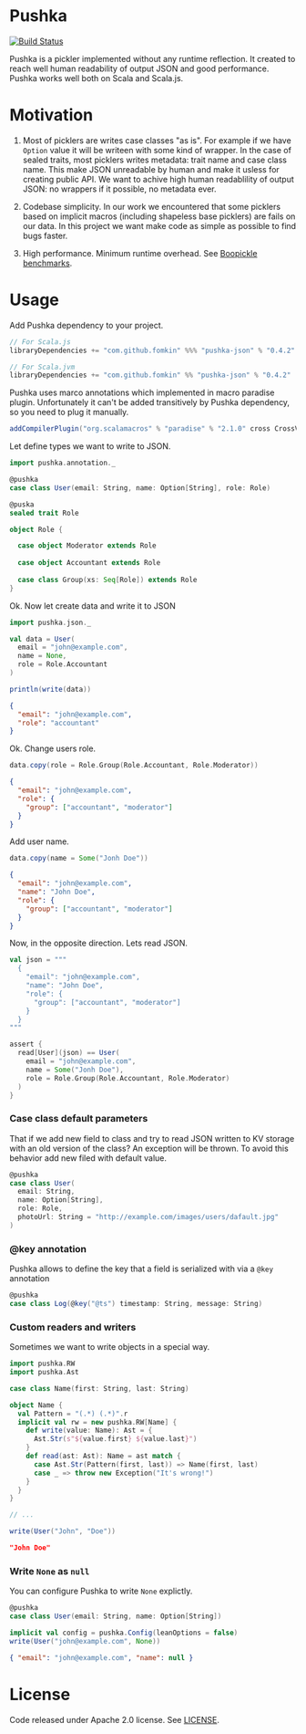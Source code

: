 # Pushka

[![Build Status](https://travis-ci.org/fomkin/pushka.svg?branch=develop)](https://travis-ci.org/fomkin/pushka)

Pushka is a pickler implemented without any runtime reflection. It created to reach well human readability of output JSON and good performance. Pushka works well both on Scala and Scala.js.

# Motivation

1. Most of picklers are writes case classes "as is". For example if we have `Option` value it will be writeen with some kind of wrapper. In the case of sealed traits, most picklers writes metadata: trait name and case class name. This make JSON unreadable by human and make it usless for creating public API. We want to achive high human readablility of output JSON: no wrappers if it possible, no metadata ever.

2. Codebase simplicity. In our work we encountered that some picklers based on implicit macros (including shapeless base picklers) are fails on our data. In this project we want make code as simple as possible to find bugs faster.

3. High performance. Minimum runtime overhead. See [Boopickle benchmarks](http://ochrons.github.io/boopickle-perftest/).


# Usage

Add Pushka dependency to your project.

```scala
// For Scala.js
libraryDependencies += "com.github.fomkin" %%% "pushka-json" % "0.4.2"

// For Scala.jvm
libraryDependencies += "com.github.fomkin" %% "pushka-json" % "0.4.2"
```
Pushka uses marco annotations which implemented in macro paradise plugin. Unfortunately it can't be added transitively by Pushka dependency, so you need to plug it manually.

```scala
addCompilerPlugin("org.scalamacros" % "paradise" % "2.1.0" cross CrossVersion.full)
```
Let define types we want to write to JSON.

```scala
import pushka.annotation._

@pushka 
case class User(email: String, name: Option[String], role: Role)

@puska
sealed trait Role

object Role {

  case object Moderator extends Role
  
  case object Accountant extends Role
  
  case class Group(xs: Seq[Role]) extends Role
}
```
Ok. Now let create data and write it to JSON

```scala
import pushka.json._

val data = User(
  email = "john@example.com", 
  name = None, 
  role = Role.Accountant
)

println(write(data))
```

```json
{
  "email": "john@example.com",
  "role": "accountant"
}
```

Ok. Change users role.

```scala
data.copy(role = Role.Group(Role.Accountant, Role.Moderator))
```
```json
{
  "email": "john@example.com",
  "role": {
    "group": ["accountant", "moderator"]
  }  
}
```
Add user name.
```scala
data.copy(name = Some("Jonh Doe"))
```
```json
{
  "email": "john@example.com",
  "name": "John Doe",
  "role": {
    "group": ["accountant", "moderator"]
  }  
}
```
Now, in the opposite direction. Lets read JSON.
```scala
val json = """
  {
    "email": "john@example.com",
    "name": "John Doe",
    "role": {
      "group": ["accountant", "moderator"]
    }  
  }
"""

assert {
  read[User](json) == User(
    email = "john@example.com", 
    name = Some("Jonh Doe"), 
    role = Role.Group(Role.Accountant, Role.Moderator)
  )
}    
```

### Case class default parameters

That if we add new field to class and try to read JSON written to KV storage with an old version of the class? An exception will be thrown. To avoid this behavior add new filed with default value.

```scala
@pushka 
case class User(
  email: String, 
  name: Option[String], 
  role: Role, 
  photoUrl: String = "http://example.com/images/users/dafault.jpg"
)
```

### @key annotation

Pushka allows to define the key that a field is serialized with via a `@key` annotation

```scala
@pushka
case class Log(@key("@ts") timestamp: String, message: String)
```

### Custom readers and writers

Sometimes we want to write objects in a special way.

```scala
import pushka.RW
import pushka.Ast

case class Name(first: String, last: String)

object Name {
  val Pattern = "(.*) (.*)".r
  implicit val rw = new pushka.RW[Name] {
    def write(value: Name): Ast = {
      Ast.Str(s"${value.first} ${value.last}")
    }
    def read(ast: Ast): Name = ast match {
      case Ast.Str(Pattern(first, last)) => Name(first, last)
      case _ => throw new Exception("It's wrong!")  
    }
  }
}

// ...

write(User("John", "Doe"))
```
```json
"John Doe"
```
### Write `None` as `null`

You can configure Pushka to write `None` explictly.

```scala
@pushka 
case class User(email: String, name: Option[String])

implicit val config = pushka.Config(leanOptions = false)
write(User("john@example.com", None))
```
```json
{ "email": "john@example.com", "name": null }
```

# License

Code released under Apache 2.0 license. See [LICENSE](https://github.com/fomkin/pushka/blob/develop/LICENSE). 
